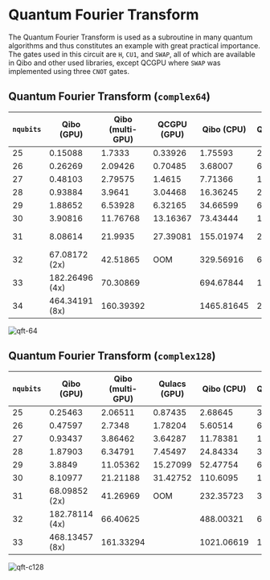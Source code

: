# Quantum Fourier Transform

The Quantum Fourier Transform is used as a subroutine in many quantum
algorithms and thus constitutes an example with great practical importance.
The gates used in this circuit are `H`, `CU1`, and `SWAP`,
all of which are available in Qibo and other used libraries,
except QCGPU where `SWAP` was implemented using three `CNOT` gates.


## Quantum Fourier Transform (`complex64`)

`nqubits` | Qibo (GPU) | Qibo (multi-GPU) | QCGPU (GPU) | Qibo (CPU) | Qibo (CPU-1) | QCGPU (CPU) | Cirq (CPU) | TFQ (CPU)
-- | -- | -- | -- | -- | -- | -- | -- | --
25 | 0.15088 | 1.7333 | 0.33926 | 1.75593 | 28.983 | 2.81661 | 20.04615 | 27.31083
26 | 0.26269 | 2.09426 | 0.70485 | 3.68007 | 62.33386 | 5.98906 | 42.59027 | 57.70737
27 | 0.48103 | 2.79575 | 1.4615 | 7.71366 | 133.49707 | 12.57996 | 88.89556 | 123.62698
28 | 0.93884 | 3.9641 | 3.04468 | 16.36245 | 285.99587 | 26.39612 | 185.83514 | 264.49645
29 | 1.88652 | 6.53928 | 6.32165 | 34.66599 | 616.35557 | 54.92496 | 383.06087 | 558.00182
30 | 3.90816 | 11.76768 | 13.16367 | 73.43444 | 1328.38914 | 116.36015 | 805.87551 | 1179.73661
31 | 8.08614 | 21.9935 | 27.39081 | 155.01974 | 2863.07021 | 245.91649 | 1689.20272 | core dumped
32 | 67.08172 (2x)  | 42.51865 | OOM | 329.56916 | 6170.86231 | fails | 3550.67372 |
33 | 182.26496 (4x) | 70.30869 |         | 694.67844 | 13300.37152 |         | fails |
34 | 464.34191 (8x) | 160.39392 |         | 1465.81645 | 28667.11473 |         |         |

![qft-64](../images/qft_c64.png)


## Quantum Fourier Transform (`complex128`)

`nqubits` | Qibo (GPU) | Qibo (multi-GPU) | Qulacs (GPU) | Qibo (CPU) | Qibo (CPU-1) | Qulacs (CPU) | IntelQS (CPU) | Qiskit (CPU) | PyQuil (CPU)
-- | -- | -- | -- | -- | -- | -- | -- | -- | --
25 | 0.25463 | 2.06511 | 0.87435 | 2.68645 | 31.42569 | 5.41102 | 17.2777 | 267.32462 | 116.83364
26 | 0.47597 | 2.7348 | 1.78204 | 5.60514 | 67.51781 | 11.11646 | 37.10058 | 537.95522 | 244.95282
27 | 0.93437 | 3.86462 | 3.64287 | 11.78381 | 144.42056 | 23.01487 | 78.81581 | 1075.48524 | 518.42093
28 | 1.87903 | 6.34791 | 7.45497 | 24.84334 | 309.06432 | 47.82596 | 166.74768 | 2156.63058 | 1084.50795
29 | 3.8849 | 11.05362 | 15.27099 | 52.47754 | 663.96249 | 99.40361 | 350.3245 | 4290.20236 | fails
30 | 8.10977 | 21.21188 | 31.42752 | 110.6095 | 1426.46899 | 207.96072 | 744.3759 | 8564.4294 |
31 | 68.09852 (2x) | 41.26969 | OOM | 232.35723 | 3064.75608 | 435.65923 | 1553.70923 | fails  |
32 | 182.78114 (4x) | 66.40625 |         | 488.00321 | 6584.73906 | 912.57703 | 3279.90343 |         |
33 | 468.13457 (8x) | 161.33294 |         | 1021.06619 | 14147.73073 | fails | 6867.85147 |         |

![qft-c128](../images/qft_c128.png)
